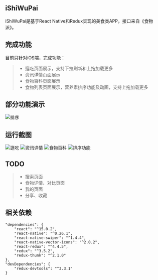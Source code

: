 ## iShiWuPai
iShiWuPai是基于React Native和Redux实现的美食类APP，接口来自《食物派》。

## 完成功能
目前只针对iOS端，完成功能：
>* 逛吃页面展示，支持下拉刷新和上拖加载更多
>* 资讯详情页面展示
>* 食物百科页面展示
>* 食物列表页面展示，营养素排序功能及动画，支持上拖加载更多

## 部分功能演示
![排序](https://github.com/ljunb/react-native-iShiWuPai/blob/master/screenshot/sortList.gif)

## 运行截图
![逛吃](https://github.com/ljunb/react-native-iShiWuPai/blob/master/screenshot/strolling.png)
![资讯详情](https://github.com/ljunb/react-native-iShiWuPai/blob/master/screenshot/feedDetail.png)
![食物百科](https://github.com/ljunb/react-native-iShiWuPai/blob/master/screenshot/categories.png)
![排序功能](https://github.com/ljunb/react-native-iShiWuPai/blob/master/screenshot/sortTypes.png)

## TODO
>* 搜索页面
>* 食物详情、对比页面
>* 我的页面
>* 分享、收藏

## 相关依赖
```
"dependencies": {
    "react": "^15.0.2",
    "react-native": "^0.26.1",
    "react-native-swiper": "^1.4.4",
    "react-native-vector-icons": "^2.0.2",
    "react-redux": "^4.4.5",
    "redux": "^3.5.2",
    "redux-thunk": "^2.1.0"
},
"devDependencies": {
    "redux-devtools": "^3.3.1"
}
```